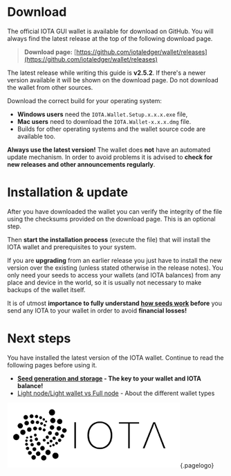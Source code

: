 <!-- TITLE: Download & installation -->
<!-- SUBTITLE: Guide for the official IOTA (GUI) wallet -->

# Download
The official IOTA GUI wallet is available for download on GitHub. You will always find the latest release at the top of the following download page.

> **Download page:** [https://github.com/iotaledger/wallet/releases](https://github.com/iotaledger/wallet/releases)

The latest release while writing this guide is **v2.5.2**. If there's a newer version available it will be shown on the download page. Do not download the wallet from other sources.

Download the correct build for your operating system:
* **Windows users** need the `IOTA.Wallet.Setup.x.x.x.exe` file,
* **Mac users** need to download the `IOTA.Wallet-x.x.x.dmg` file.
* Builds for other operating systems and the wallet source code are available too.

**Always use the latest version!** The wallet does **not** have an automated update mechanism. In order to avoid problems it is advised to **check for new releases and other announcements regularly**.

# Installation & update
After you have downloaded the wallet you can verify the integrity of the file using the checksums provided on the download page. This is an optional step.

Then **start the installation process** (execute the file) that will install the IOTA wallet and prerequisites to your system.

If you are **upgrading** from an earlier release you just have to install the new version over the existing (unless stated otherwise in the release notes). You only need your seeds to access your wallets (and IOTA balances) from any place and device in the world, so it is usually not necessary to make backups of the wallet itself.

It is of utmost **importance to fully understand [how seeds work](/guide/wallet/official-gui/seeds) before** you send any IOTA to your wallet in order to avoid **financial losses!**

# Next steps
You have installed the latest version of the IOTA wallet. Continue to read the following pages before using it.

* **[Seed generation and storage](/guide/wallet/official-gui/seeds) - The key to your wallet and IOTA balance!**
* [Light node/Light wallet vs Full node](/guide/wallet/official-gui/light-wallet-full-node) - About the different wallet types

![IOTA logo](/uploads/iota/iota-logo-transparent.png "IOTA"){.pagelogo}